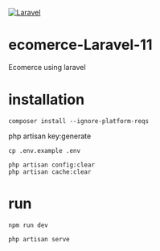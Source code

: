 [![Laravel](https://github.com/bojesav/ecomerce/actions/workflows/laravel.yml/badge.svg)](https://github.com/bojesav/ecomerce/actions/workflows/laravel.yml)

# ecomerce-Laravel-11
Ecomerce using laravel
 
# installation
```
composer install --ignore-platform-reqs

```
php artisan key:generate

```
cp .env.example .env

```

```
php artisan config:clear
php artisan cache:clear

```

# run
```
npm run dev
```

```
php artisan serve
```
